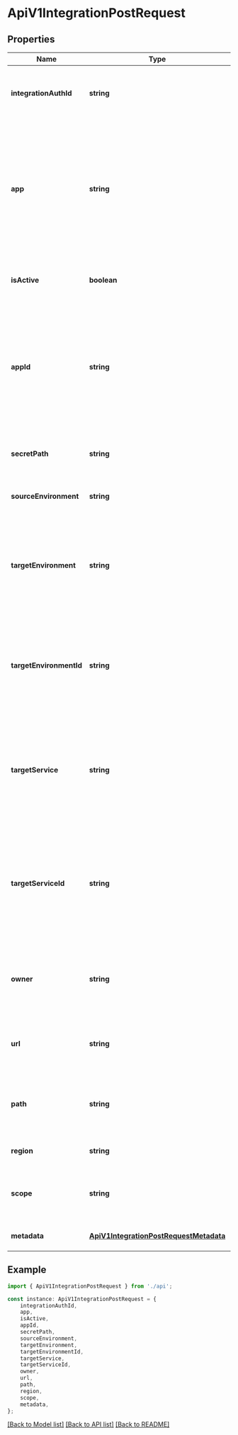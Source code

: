 # ApiV1IntegrationPostRequest


## Properties

Name | Type | Description | Notes
------------ | ------------- | ------------- | -------------
**integrationAuthId** | **string** | The ID of the integration auth object to link with integration. | [default to undefined]
**app** | **string** | The name of the external integration providers app entity that you want to sync secrets with. Used in Netlify, GitHub, Vercel integrations. | [optional] [default to undefined]
**isActive** | **boolean** | Whether the integration should be active or disabled. | [optional] [default to true]
**appId** | **string** | The ID of the external integration providers app entity that you want to sync secrets with. Used in Netlify, GitHub, Vercel integrations. | [optional] [default to undefined]
**secretPath** | **string** | The path of the secrets to sync secrets from. | [optional] [default to '/']
**sourceEnvironment** | **string** | The environment to sync secret from. | [default to undefined]
**targetEnvironment** | **string** | The target environment of the integration provider. Used in cloudflare pages, TeamCity, Gitlab integrations. | [optional] [default to undefined]
**targetEnvironmentId** | **string** | The target environment ID of the integration provider. Used in cloudflare pages, teamcity, gitlab integrations. | [optional] [default to undefined]
**targetService** | **string** | The service based grouping identifier of the external provider. Used in Terraform cloud, Checkly, Railway and NorthFlank. | [optional] [default to undefined]
**targetServiceId** | **string** | The service based grouping identifier ID of the external provider. Used in Terraform cloud, Checkly, Railway and NorthFlank. | [optional] [default to undefined]
**owner** | **string** | External integration providers service entity owner. Used in Github. | [optional] [default to undefined]
**url** | **string** | The self-hosted URL of the platform to integrate with. | [optional] [default to undefined]
**path** | **string** | Path to save the synced secrets. Used by Gitlab, AWS Parameter Store, Vault. | [optional] [default to undefined]
**region** | **string** | AWS region to sync secrets to. | [optional] [default to undefined]
**scope** | **string** | Scope of the provider. Used by Github, Qovery. | [optional] [default to undefined]
**metadata** | [**ApiV1IntegrationPostRequestMetadata**](ApiV1IntegrationPostRequestMetadata.md) |  | [optional] [default to undefined]

## Example

```typescript
import { ApiV1IntegrationPostRequest } from './api';

const instance: ApiV1IntegrationPostRequest = {
    integrationAuthId,
    app,
    isActive,
    appId,
    secretPath,
    sourceEnvironment,
    targetEnvironment,
    targetEnvironmentId,
    targetService,
    targetServiceId,
    owner,
    url,
    path,
    region,
    scope,
    metadata,
};
```

[[Back to Model list]](../README.md#documentation-for-models) [[Back to API list]](../README.md#documentation-for-api-endpoints) [[Back to README]](../README.md)
